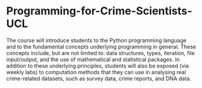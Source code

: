 # Programming-for-Crime-Scientists-UCL

The course will introduce students to the Python programming language and to the fundamental concepts underlying programming in general. These concepts include, but are not limited to: data structures, types, iteration, file input/output, and the use of mathematical and statistical packages. In addition to these underlying principles, students will also be exposed (via weekly labs) to computation methods that they can use in analysing real crime-related datasets, such as survey data, crime reports, and DNA data.
